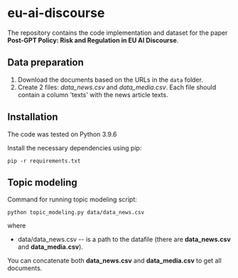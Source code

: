 # eu-ai-discourse

The repository contains the code implementation and dataset for the paper **Post-GPT Policy: Risk and Regulation in EU AI Discourse**.

## Data preparation
1. Download the documents based on the URLs in the `data` folder.
2. Create 2 files: *data_news.csv* and *data_media.csv*. Each file should contain a column 'texts' with the news article texts.

## Installation

The code was tested on Python 3.9.6

Install the necessary dependencies using pip:
```
pip -r requirements.txt
```

## Topic modeling

Command for running topic modeling script:
```
python topic_modeling.py data/data_news.csv
```

where
- data/data_news.csv -- is a path to the datafile (there are **data_news.csv** and **data_media.csv**).

You can concatenate both **data_news.csv** and **data_media.csv** to get all documents.
